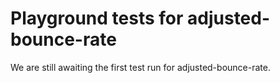 # Playground tests for adjusted-bounce-rate
We are still awaiting the first test run for adjusted-bounce-rate.
